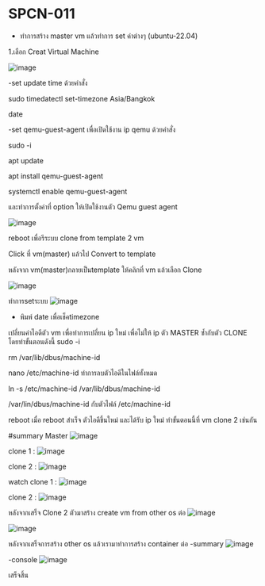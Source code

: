# SPCN-011
- ทำการสร้าง master vm แล้วทำการ set ค่าต่างๆ (ubuntu-22.04) 

1.เลือก Creat Virtual Machine

![image](https://user-images.githubusercontent.com/117635686/209475752-7e03ab54-4c1e-4b59-8281-c2e15d6b5920.png)

-set update time ด้วยคำสั่ง

sudo timedatectl set-timezone Asia/Bangkok

date

-set qemu-guest-agent เพื่อเปิดใช้งาน ip qemu ด้วยคำสั่ง

sudo -i

apt update

apt install qemu-guest-agent

systemctl enable qemu-guest-agent

และทำการตั้งค่าที่ option ให้เปิดใช้งานตัว Qemu guest agent  

![image](https://user-images.githubusercontent.com/117635686/209475912-622dbea0-a7ac-4d9a-8972-1d5a6659efa1.png)

reboot เพื่อรีระบบ clone from template 2 vm

Click ที่ vm(master) แล้วไป Convert to template

หลังจาก vm(master)กลายเป็นtemplate ให้คลิกที่ vm แล้วเลือก Clone

![image](https://user-images.githubusercontent.com/117635686/209476157-66bd84db-1209-438b-9198-1caa97bec915.png)

ทำการsetระบบ
![image](https://user-images.githubusercontent.com/117635686/209476197-5f3f6598-5e28-4155-8d2e-c0ae452bcecb.png)

- พิมพ์ date เพื่อเช็คtimezone

เปลี่ยนค่าไอดีตัว vm เพื่อทำการเปลี่ยน ip ใหม่ เพื่อไม่ให้ ip ตัว MASTER ซ้ำกับตัว CLONE โดยทำขั้นตอนดังนี้
sudo -i

rm /var/lib/dbus/machine-id

nano /etc/machine-id ทำการลบตัวไอดีในไฟล์ทั้งหมด

ln -s /etc/machine-id /var/lib/dbus/machine-id  

/var/lin/dbus/machine-id กับตัวไฟล์ /etc/machine-id

reboot เมื่อ reboot สำเร็จ ตัวไอดีขึ้นใหม่ และได้รับ ip ใหม่ ทำขั้นตอนนี้ที่ vm clone 2 เช่นกัน

#summary
Master
![image](https://user-images.githubusercontent.com/117635686/209476298-78fd3250-9606-40f7-bd6c-264e0a7371f6.png)

clone 1 :
![image](https://user-images.githubusercontent.com/117635686/209476322-be1ea135-0cec-48cc-9c52-75a63a3a614b.png)

clone 2 :
![image](https://user-images.githubusercontent.com/117635686/209476345-e08669a6-befd-4750-80ea-68f2ccb30a27.png)

watch
clone 1 :
![image](https://user-images.githubusercontent.com/117635686/209476405-6f1772ec-4d27-41d7-aa4e-41a691ae9d7b.png)

clone 2 :
![image](https://user-images.githubusercontent.com/117635686/209476451-bbbb1a0e-0321-4165-b766-b732dce36dd4.png)

หลังจากเสร็จ Clone 2 ตัวมาสร้าง create vm from other os ต่อ
![image](https://user-images.githubusercontent.com/117635686/209476498-33c2cb2c-c446-4915-b7a4-2699707b0235.png)

![image](https://user-images.githubusercontent.com/117635686/209476515-9acb75cc-9a0a-4586-931d-03758363eac1.png)

หลังจากเสร็จการสร้าง other os แล้วเรามาทำการสร้าง container ต่อ
-summary
![image](https://user-images.githubusercontent.com/117635686/209476553-d3e39a40-9c50-47b0-b7ff-06e42a59dde2.png)

-console
![image](https://user-images.githubusercontent.com/117635686/209476589-67341df9-b233-45fc-abc7-5d1ad5dea6af.png)

เสร็จสิ้น
